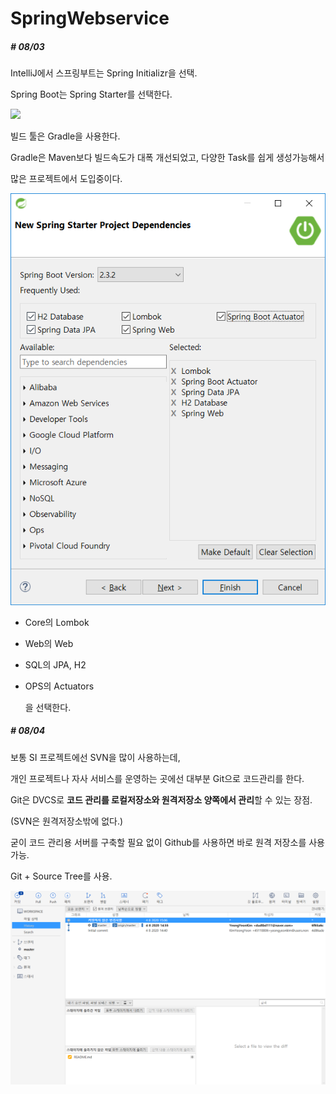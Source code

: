 # SpringWebservice



##### # 08/03 

IntelliJ에서 스프링부트는 Spring Initializr을 선택.

Spring Boot는 Spring Starter를 선택한다.

![](C:\Users\dudtb\Desktop\1.PNG)

빌드 툴은 Gradle을 사용한다.

Gradle은 Maven보다 빌드속도가 대폭 개선되었고, 다양한 Task를 쉽게 생성가능해서

많은 프로젝트에서 도입중이다.

![Dependencies](./img/Dependencies.PNG)

- Core의 Lombok

- Web의 Web

- SQL의 JPA, H2

- OPS의 Actuators

  을 선택한다.

##### # 08/04

보통 SI 프로젝트에선 SVN을 많이 사용하는데,

개인 프로젝트나 자사 서비스를 운영하는 곳에선 대부분 Git으로 코드관리를 한다.

Git은 DVCS로 **코드 관리를 로컬저장소와 원격저장소 양쪽에서 관리**할 수 있는 장점.

(SVN은 원격저장소밖에 없다.)

굳이 코드 관리용 서버를 구축할 필요 없이 Github를 사용하면 바로 원격 저장소를 사용 가능.

Git + Source Tree를 사용.

![SourceTree](./img/SourceTree.PNG)

